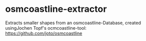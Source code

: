 osmcoastline-extractor
======================

Extracts smaller shapes from an osmcoastline-Database, created usingJochen Topf's ocmcoastline-tool: https://github.com/joto/osmcoastline